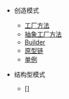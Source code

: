 - 创造模式
  - [工厂方法](src/main/java/com/learnjava/www/createPatterns/factoryMethod/Main.java)
  - [抽象工厂方法](src/main/java/com/learnjava/www/createPatterns/abstractFactoryMethod/Main.java)
  - [Builder](src/main/java/com/learnjava/www/createPatterns/builder/Main.java)
  - [原型链](src/main/java/com/learnjava/www/createPatterns/prototype/Main.java)
  - [单例](src/main/java/com/learnjava/www/createPatterns/singleton/Main.java)
  
- 结构型模式

  - []  